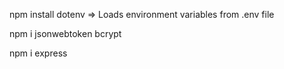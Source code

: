npm install dotenv => Loads environment variables from .env file

npm i jsonwebtoken bcrypt

npm i express
